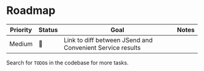 # Roadmap

| Priority | Status | Goal | Notes |
| - | - | - | - |
| Medium | 🚧 | Link to diff between JSend and Convenient Service results | |

Search for `TODO`s in the codebase for more tasks.
